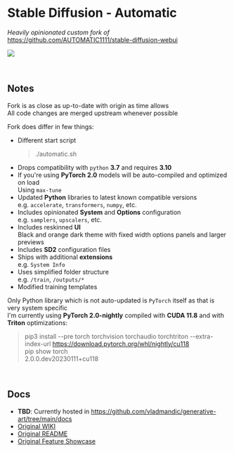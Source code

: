 # Stable Diffusion - Automatic

*Heavily opinionated custom fork of* <https://github.com/AUTOMATIC1111/stable-diffusion-webui>  

![](docs/README.jpg)

<br>

## Notes

Fork is as close as up-to-date with origin as time allows  
All code changes are merged upstream whenever possible  

Fork does differ in few things:

- Different start script  
  > ./automatic.sh  
- Drops compatibility with `python` **3.7** and requires **3.10**  
- If you're using **PyTorch 2.0** models will be auto-compiled and optimized on load  
  Using `max-tune` 
- Updated **Python** libraries to latest known compatible versions  
  e.g. `accelerate`, `transformers`, `numpy`, etc.  
- Includes opinionated **System** and **Options** configuration  
  e.g. `samplers`, `upscalers`, etc.  
- Includes reskinned **UI**  
  Black and orange dark theme with fixed width options panels and larger previews  
- Includes **SD2** configuration files  
- Ships with additional **extensions**  
  e.g. `System Info`  
- Uses simplified folder structure  
  e.g. `/train`, `/outputs/*`  
- Modified training templates  

Only Python library which is not auto-updated is `PyTorch` itself as that is very system specific  
I'm currently using **PyTorch 2.0-nightly** compiled with **CUDA 11.8** and with **Triton** optimizations:

> pip3 install --pre torch torchvision torchaudio torchtriton --extra-index-url https://download.pytorch.org/whl/nightly/cu118  
> pip show torch  
> 2.0.0.dev20230111+cu118  


<br>

## Docs

- **TBD**: Currently hosted in <https://github.com/vladmandic/generative-art/tree/main/docs>
- [Original WIKI](wiki)
- [Original README](docs/README.md)
- [Original Feature Showcase](docs/feature-showcase)
